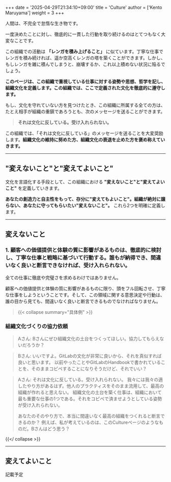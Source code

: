 +++
date = '2025-04-29T21:34:10+09:00'
title = 'Culture'
author = ['Kento Maruyama']
weight = 3
+++

人間は、不完全で怠惰な生き物です。

一度決めたことに対し、徹底的に一貫した行動を取り続けるのはとてつもなく大変なことです。

この組織での活動は **「レンガを積み上げること」** に似ています。丁寧な仕事でレンガを積み続ければ、遥か空高くレンガの塔を築くことができます。しかし、もしレンガを雑に積んでしまうと、崩壊するか、これ以上積めない状況に陥るでしょう。

**このページは、この組織で重視している仕事に対する姿勢や思想、哲学を記し、組織文化を定義します。この組織では、ここで定義された文化を徹底的に遵守します。**

もし、文化を守れていない方を見つけたとき、この組織に所属する全ての方は、たとえ相手が組織の重鎮であろうとも、次のメッセージを送ることができます。

> **それは文化に反している。受け入れられない。**

この組織では、「それは文化に反している」のメッセージを送ることを大変奨励します。**組織文化の維持に努めた方、組織文化の衰退を止めた方を褒め称えていきます。**

---

## "変えないこと"と"変えてよいこと"

文化を言語化する手段として、この組織における **"変えないこと"と"変えてよいこと"** を定義していきます。

**あなたの創造力と自主性をもって、存分に"変えてもよいこと"。組織が絶対に譲らない、あなたに守ってもらいたい"変えないこと"。** これら2つを明確に定義します。

---

## 変えないこと

### 1. 顧客への価値提供と体験の質に影響があるものは、徹底的に検討し、丁寧な仕事と戦略に基づいて行動する。誰もが納得でき、間違いなく良いと断言できなければ、受け入れられない。

全ての仕事に徹底や完璧さを求めるわけではありません。

顧客への価値提供と体験の質に影響があるものに限り、頭をフル回転させ、丁寧な仕事をしようということです。そして、この領域に関する意思決定や行動は、誰の目から見ても、間違いなく良いと断言できるものでなければなりません。

> {{< collapse summary="具体例" >}}

### 組織文化づくりの協力依頼

> Aさん: Bさんにぜひ組織文化の土台をつくってほしい。協力してもらえないだろうか？

> Bさん: いいですよ。GitLabの文化が非常に良いから、それを真似すれば良いと思います。
> 以前やったことやGitLabのHandbookで書かれていることを、そのままコピペすることになりそうだけど、それでいい？

> Aさん: それは文化に反している。受け入れられない。
> 我々には我々の適したやり方があるはず。他人のプラクティスをそのまま流用して、最高の組織が作れると思えない。
> 組織文化の土台を築く仕事は、組織において最も重要な仕事の1つである。それをコピペで済ませようとしている姿勢が受け入れられない。
> 
> あなたのそのやり方で、本当に間違いなく最高の組織をつくれると断言できるのか？
> 例えば、私が考えているのは、このCultureページのようなものだ。Bさんはどう思う？

{{</ collapse >}}

---

## 変えてよいこと

記載予定